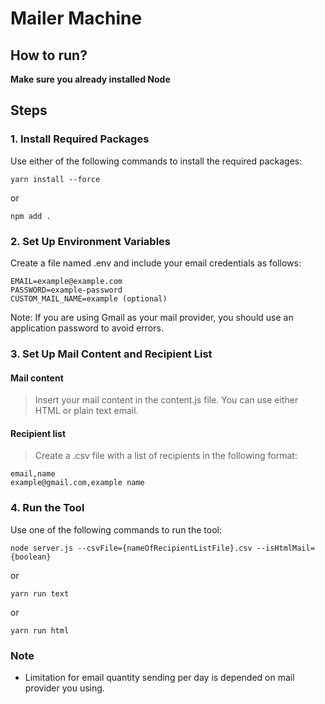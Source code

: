 # Mailer Machine

## How to run?

**Make sure you already installed Node**  


## Steps

### 1. Install Required Packages
Use either of the following commands to install the required packages:


```yarn install --force```

or 

```npm add .```

### 2. Set Up Environment Variables
Create a file named .env and include your email credentials as follows:

```
EMAIL=example@example.com
PASSWORD=example-password
CUSTOM_MAIL_NAME=example (optional)
```
Note: If you are using Gmail as your mail provider, you should use an application password to avoid errors.

### 3. Set Up Mail Content and Recipient List
#### Mail content
> Insert your mail content in the content.js file. You can use either HTML or plain text email.
#### Recipient list
> Create a .csv file with a list of recipients in the following format:

```
email,name
example@gmail.com,example name
```

### 4. Run the Tool
Use one of the following commands to run the tool:


```node server.js --csvFile={nameOfRecipientListFile}.csv --isHtmlMail={boolean}```

or

```yarn run text```

or 

```yarn run html```

### Note
- Limitation for email quantity sending per day is depended on mail provider you using.